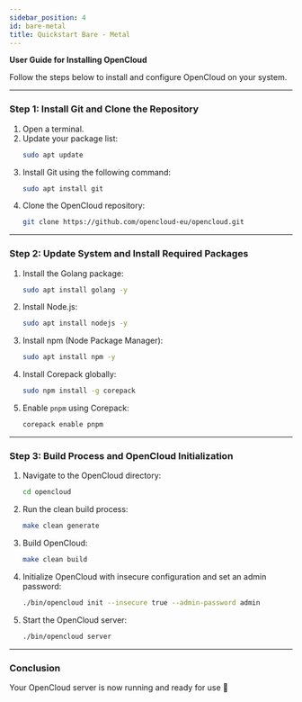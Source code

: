 ```yaml
---
sidebar_position: 4
id: bare-metal
title: Quickstart Bare - Metal
---
```


**User Guide for Installing OpenCloud**

Follow the steps below to install and configure OpenCloud on your system.

---

### Step 1: Install Git and Clone the Repository

1. Open a terminal.
2. Update your package list:
   ```bash
   sudo apt update
   ```
3. Install Git using the following command:
   ```bash
   sudo apt install git
   ```
4. Clone the OpenCloud repository:
   ```bash
   git clone https://github.com/opencloud-eu/opencloud.git
   ```

---

### Step 2: Update System and Install Required Packages

1. Install the Golang package:
   ```bash
   sudo apt install golang -y
   ```

2. Install Node.js:
   ```bash
   sudo apt install nodejs -y
   ```

3. Install npm (Node Package Manager):
   ```bash
   sudo apt install npm -y
   ```

4. Install Corepack globally:
   ```bash
   sudo npm install -g corepack
   ```

5. Enable `pnpm` using Corepack:
   ```bash
   corepack enable pnpm
   ```

---

### Step 3: Build Process and OpenCloud Initialization

1. Navigate to the OpenCloud directory:
   ```bash
   cd opencloud
   ```

2. Run the clean build process:
   ```bash
   make clean generate
   ```

3. Build OpenCloud:
   ```bash
   make clean build
   ```

4. Initialize OpenCloud with insecure configuration and set an admin password:
   ```bash
   ./bin/opencloud init --insecure true --admin-password admin
   ```

5. Start the OpenCloud server:
   ```bash
   ./bin/opencloud server
   ```

---

### Conclusion

Your OpenCloud server is now running and ready for use 🚀